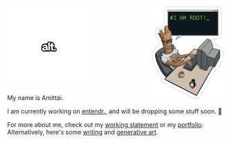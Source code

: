 <img src="public/root.png" width="170" align="right">

<img src="public/alt-logo.svg" width="200">

My name is Amittai.  

I am currently working on [entendr.][entendr], and will be dropping some 
stuff soon. :construction:  

For more about me, check out my [working statement][statement] or my
[portfolio][portfolio].  
Alternatively, here's some [writing][blog] and [generative art][art].

[statement]:  https://amittai.work
[portfolio]:  https://amittai.studio

[blog]:       https://txt.amittai.studio
[art]:        https://amittai.art
[entendr]:    https://entendr.life
